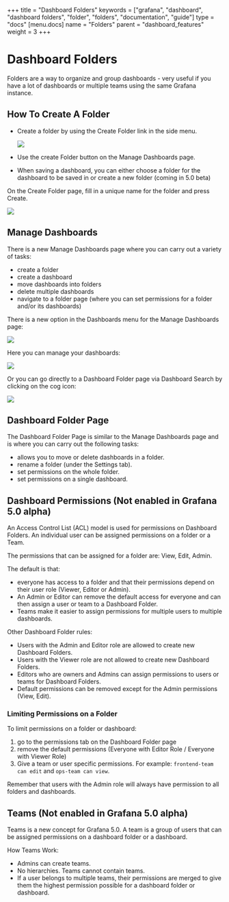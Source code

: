 +++
title = "Dashboard Folders"
keywords = ["grafana", "dashboard", "dashboard folders", "folder", "folders", "documentation", "guide"]
type = "docs"
[menu.docs]
name = "Folders"
parent = "dashboard_features"
weight = 3
+++

# Dashboard Folders

Folders are a way to organize and group dashboards - very useful if you have a lot of dashboards or multiple teams using the same Grafana instance.

## How To Create A Folder

- Create a folder by using the Create Folder link in the side menu.

    ![](/img/docs/v50/create_folder_menu.png)

- Use the create Folder button on the Manage Dashboards page.

- When saving a dashboard, you can either choose a folder for the dashboard to be saved in or create a new folder (coming in 5.0 beta)

On the Create Folder page, fill in a unique name for the folder and press Create.

![](/img/docs/v50/create_folder_page.png)

## Manage Dashboards

There is a new Manage Dashboards page where you can carry out a variety of tasks:

- create a folder
- create a dashboard
- move dashboards into folders
- delete multiple dashboards
- navigate to a folder page (where you can set permissions for a folder and/or its dashboards)

There is a new option in the Dashboards menu for the Manage Dashboards page:

  ![](/img/docs/v50/manage_dashboard_menu.png)

Here you can manage your dashboards:

![](/img/docs/v50/manage_dashboards_page.png)

Or you can go directly to a Dashboard Folder page via Dashboard Search by clicking on the cog icon:

![](/img/docs/v50/go_to_dashboard_folder_page.png)

## Dashboard Folder Page

The Dashboard Folder Page is similar to the Manage Dashboards page and is where you can carry out the following tasks:

- allows you to move or delete dashboards in a folder.
- rename a folder (under the Settings tab).
- set permissions on the whole folder.
- set permissions on a single dashboard.

## Dashboard Permissions (Not enabled in Grafana 5.0 alpha)

An Access Control List (ACL) model is used for permissions on Dashboard Folders. An individual user can be assigned permissions on a folder or a Team.

The permissions that can be assigned for a folder are: View, Edit, Admin.

The default is that:

- everyone has access to a folder and that their permissions depend on their user role (Viewer, Editor or Admin).
- An Admin or Editor can remove the default access for everyone and can then assign a user or team to a Dashboard Folder.
- Teams make it easier to assign permissions for multiple users to multiple dashboards.

Other Dashboard Folder rules:

- Users with the Admin and Editor role are allowed to create new Dashboard Folders.
- Users with the Viewer role are not allowed to create new Dashboard Folders.
- Editors who are owners and Admins can assign permissions to users or teams for Dashboard Folders.
- Default permissions can be removed except for the Admin permissions (View, Edit). 

### Limiting Permissions on a Folder

To limit permissions on a folder or dashboard:

1. go to the permissions tab on the Dashboard Folder page
2. remove the default permissions (Everyone with Editor Role / Everyone with Viewer Role)
3. Give a team or user specific permissions. For example: `frontend-team can edit` and `ops-team can view`.

Remember that users with the Admin role will always have permission to all folders and dashboards.

## Teams (Not enabled in Grafana 5.0 alpha)

Teams is a new concept for Grafana 5.0. A team is a group of users that can be assigned permissions on a dashboard folder or a dashboard.

How Teams Work:

- Admins can create teams.
- No hierarchies. Teams cannot contain teams.
- If a user belongs to multiple teams, their permissions are merged to give them the highest permission possible for a dashboard folder or dashboard.
